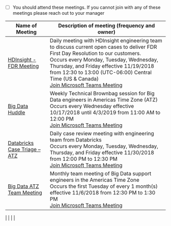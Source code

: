 - [ ] You should attend these meetings. If you cannot join with any of these meetings please reach out to your manager


|Name of Meeting| Description of meeting (frequency and owner)|
|--|--|
| [HDInsight - FDR Meeting](https://na01.safelinks.protection.outlook.com/?url=https%3A%2F%2Fteams.microsoft.com%2Fl%2Fmeetup-join%2F19%253a6f5704f705e544a88e39f0255ee4ce53%2540thread.skype%2F1542652753718%3Fcontext%3D%257b%2522Tid%2522%253a%252272f988bf-86f1-41af-91ab-2d7cd011db47%2522%252c%2522Oid%2522%253a%252218d7429d-917b-4bba-881a-b254f61f0976%2522%257d&data=02%7C01%7Claurieh%40microsoft.com%7C7fd114d6a1844f432daa08d64fdfe9d7%7C72f988bf86f141af91ab2d7cd011db47%7C1%7C0%7C636784220489609200&sdata=B6ypEYuS4sPxFLjPQD6ysuTHAPmt6yo9qWAMRQydJ%2B0%3D&reserved=0) |Daily meeting with HDInsight engineering team to discuss current open cases to deliver FDR    First Day Resolution to our customers. <br/> Occurs every Monday, Tuesday, Wednesday, Thursday, and Friday effective 11/19/2018 from 12:30 to 13:00 (UTC-06:00) Central Time (US & Canada) <br/>[Join Microsoft Teams Meeting](https://na01.safelinks.protection.outlook.com/?url=https%3A%2F%2Fteams.microsoft.com%2Fl%2Fmeetup-join%2F19%253a6f5704f705e544a88e39f0255ee4ce53%2540thread.skype%2F1542652753718%3Fcontext%3D%257b%2522Tid%2522%253a%252272f988bf-86f1-41af-91ab-2d7cd011db47%2522%252c%2522Oid%2522%253a%252218d7429d-917b-4bba-881a-b254f61f0976%2522%257d&data=02%7C01%7Claurieh%40microsoft.com%7C7fd114d6a1844f432daa08d64fdfe9d7%7C72f988bf86f141af91ab2d7cd011db47%7C1%7C0%7C636784220489609200&sdata=B6ypEYuS4sPxFLjPQD6ysuTHAPmt6yo9qWAMRQydJ%2B0%3D&reserved=0) | 
|[Big Data Huddle](https://na01.safelinks.protection.outlook.com/?url=https%3A%2F%2Fteams.microsoft.com%2Fl%2Fmeetup-join%2F19%253ameeting_NzQ0OTFlNjctZWJmMS00OGFiLThlODYtODE0YmQ2ZmM4MWFl%2540thread.skype%2F0%3Fcontext%3D%257b%2522Tid%2522%253a%252272f988bf-86f1-41af-91ab-2d7cd011db47%2522%252c%2522Oid%2522%253a%2522de1635ab-60bc-4c17-9b16-ca0e846e32d9%2522%257d&data=02%7C01%7Claurieh%40microsoft.com%7C57fb1c6b92f64fd0b8a608d62ec06776%7C72f988bf86f141af91ab2d7cd011db47%7C1%7C0%7C636747801275554747&sdata=bbe30OYnGr8N9qCHCAHKM1l80adOB2loFX%2B6TxCjC%2Fc%3D&reserved=0)  |Weekly Technical Brownbag session for Big Data engineers in Americas Time Zone (ATZ) <br/> Occurs every Wednesday effective 10/17/2018 until 4/3/2019 from 11:00 AM to 12:00 PM <br/>[Join Microsoft Teams Meeting](https://na01.safelinks.protection.outlook.com/?url=https%3A%2F%2Fteams.microsoft.com%2Fl%2Fmeetup-join%2F19%253ameeting_NzQ0OTFlNjctZWJmMS00OGFiLThlODYtODE0YmQ2ZmM4MWFl%2540thread.skype%2F0%3Fcontext%3D%257b%2522Tid%2522%253a%252272f988bf-86f1-41af-91ab-2d7cd011db47%2522%252c%2522Oid%2522%253a%2522de1635ab-60bc-4c17-9b16-ca0e846e32d9%2522%257d&data=02%7C01%7Claurieh%40microsoft.com%7C57fb1c6b92f64fd0b8a608d62ec06776%7C72f988bf86f141af91ab2d7cd011db47%7C1%7C0%7C636747801275554747&sdata=bbe30OYnGr8N9qCHCAHKM1l80adOB2loFX%2B6TxCjC%2Fc%3D&reserved=0) 
 [Databricks Case Triage – ATZ](https://nam06.safelinks.protection.outlook.com/?url=https%3A%2F%2Fteams.microsoft.com%2Fl%2Fmeetup-join%2F19%253a93390622a39540688485d3d7aa5f4417%2540thread.skype%2F1543508323576%3Fcontext%3D%257b%2522Tid%2522%253a%252272f988bf-86f1-41af-91ab-2d7cd011db47%2522%252c%2522Oid%2522%253a%2522de1635ab-60bc-4c17-9b16-ca0e846e32d9%2522%257d&data=02%7C01%7Claurieh%40microsoft.com%7C7b06137501ec4ba353d208d674b8301a%7C72f988bf86f141af91ab2d7cd011db47%7C1%7C0%7C636824731765274607&sdata=WVw5DGvUNsuaqDRbIjkOhG0GUcd%2Bkrp7%2FvdC2N4YJxc%3D&reserved=0) |Daily case review meeting with engineering team from Databricks <br/>Occurs every Monday, Tuesday, Wednesday, Thursday, and Friday effective 11/30/2018 from 12:00 PM to 12:30 PM <br/>[Join Microsoft Teams Meeting](https://nam06.safelinks.protection.outlook.com/?url=https%3A%2F%2Fteams.microsoft.com%2Fl%2Fmeetup-join%2F19%253a93390622a39540688485d3d7aa5f4417%2540thread.skype%2F1543508323576%3Fcontext%3D%257b%2522Tid%2522%253a%252272f988bf-86f1-41af-91ab-2d7cd011db47%2522%252c%2522Oid%2522%253a%2522de1635ab-60bc-4c17-9b16-ca0e846e32d9%2522%257d&data=02%7C01%7Claurieh%40microsoft.com%7C7b06137501ec4ba353d208d674b8301a%7C72f988bf86f141af91ab2d7cd011db47%7C1%7C0%7C636824731765274607&sdata=WVw5DGvUNsuaqDRbIjkOhG0GUcd%2Bkrp7%2FvdC2N4YJxc%3D&reserved=0)
| [Big Data ATZ Team Meeting](https://na01.safelinks.protection.outlook.com/?url=https%3A%2F%2Fteams.microsoft.com%2Fl%2Fmeetup-join%2F19%253a2ddb4b29300f4de5aeebe884c1bd0f6d%2540thread.skype%2F1541522456778%3Fcontext%3D%257b%2522Tid%2522%253a%252272f988bf-86f1-41af-91ab-2d7cd011db47%2522%252c%2522Oid%2522%253a%2522de1635ab-60bc-4c17-9b16-ca0e846e32d9%2522%257d&data=02%7C01%7Claurieh%40microsoft.com%7Cb0f36464da6747942b7308d6597ad1ab%7C72f988bf86f141af91ab2d7cd011db47%7C1%7C0%7C636794781399944144&sdata=i7MeuOj6Q61EWL0Aq9FgnUk4F2j5pQnrMDr%2FsRyM0Fw%3D&reserved=0) | Monthly team meeting of Big Data support engineers in the Americas Time Zone <br/> Occurs the first Tuesday of every 1 month(s) effective 11/6/2018 from 12:30 PM to 1:30 PM <br/> [Join Microsoft Teams Meeting](https://na01.safelinks.protection.outlook.com/?url=https%3A%2F%2Fteams.microsoft.com%2Fl%2Fmeetup-join%2F19%253a2ddb4b29300f4de5aeebe884c1bd0f6d%2540thread.skype%2F1541522456778%3Fcontext%3D%257b%2522Tid%2522%253a%252272f988bf-86f1-41af-91ab-2d7cd011db47%2522%252c%2522Oid%2522%253a%2522de1635ab-60bc-4c17-9b16-ca0e846e32d9%2522%257d&data=02%7C01%7Claurieh%40microsoft.com%7Cb0f36464da6747942b7308d6597ad1ab%7C72f988bf86f141af91ab2d7cd011db47%7C1%7C0%7C636794781399944144&sdata=i7MeuOj6Q61EWL0Aq9FgnUk4F2j5pQnrMDr%2FsRyM0Fw%3D&reserved=0)

 |
|  |  |

 